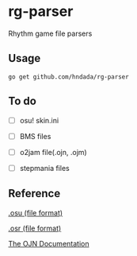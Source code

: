 # rg-parser
 Rhythm game file parsers

## Usage
    go get github.com/hndada/rg-parser

## To do
- [ ] osu! skin.ini

- [ ] BMS files
- [ ] o2jam file(.ojn, .ojm)
- [ ] stepmania files

 
## Reference
[.osu (file format)](https://osu.ppy.sh/help/wiki/osu!_File_Formats/Osu_(file_format))

[.osr (file format)](https://osu.ppy.sh/help/wiki/osu!_File_Formats/Osr_(file_format))

[The OJN Documentation](https://open2jam.wordpress.com/the-ojn-documentation/)
